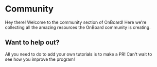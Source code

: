 # Community
Hey there! Welcome to the community section of OnBoard! Here we're collecting all the amazing resources the OnBoard community is creating.

## Want to help out?
All you need to do to add your own tutorials is to make a PR! Can't wait to see how you improve the program!